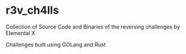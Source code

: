 # r3v_ch4lls
Collection of Source Code and Binaries of the reversing challenges by Elemental X


Challenges built using GOLang and Rust 
